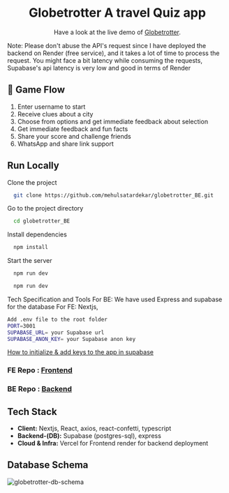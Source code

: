 <div align="center">
  
# Globetrotter A travel Quiz app 
  
 Have a look at the live demo of [Globetrotter](https://globetrotter-fe-psi.vercel.app/).
 
 
</div>

Note: Please don't abuse the API's request since I have deployed the backend on Render (free service), and it takes a lot of time to process the request. You might face a bit latency while consuming the requests, Supabase's api latency is very low and good in terms of Render 


## 📱 Game Flow

1. Enter username to start
2. Receive clues about a city
3. Choose from options and get immediate feedback about selection
4. Get immediate feedback and fun facts
5. Share your score and challenge friends
6. WhatsApp and share link support 


## Run Locally

Clone the project

```bash
  git clone https://github.com/mehulsatardekar/globetrotter_BE.git
```

Go to the project directory

```bash
  cd globetrotter_BE
```

Install dependencies

```bash
  npm install
```

Start the server

```bash
  npm run dev
```



```bash
  npm run dev
```

Tech Specification and Tools
For BE: We have used Express and supabase for the database 
For FE: Nextjs, 

```bash
Add .env file to the root folder
PORT=3001
SUPABASE_URL= your Supabase url
SUPABASE_ANON_KEY= your Supabase anon key
```
[How to initialize & add keys to the app in supabase](https://supabase.com/docs/reference/javascript/initializing)


### FE Repo : [Frontend](https://github.com/mehulsatardekar/globetrotter_FE)
### BE Repo : [Backend](https://github.com/mehulsatardekar/globetrotter_BE)

## Tech Stack

- **Client:** Nextjs, React, axios, react-confetti, typescript
- **Backend-(DB):** Supabase  (postgres-sql), express
- **Cloud & Infra:** Vercel for Frontend render for backend deployment

## Database Schema
![globetrotter-db-schema](https://github.com/user-attachments/assets/09b42a14-97cf-4fe4-9bfb-5406e0d279df)





